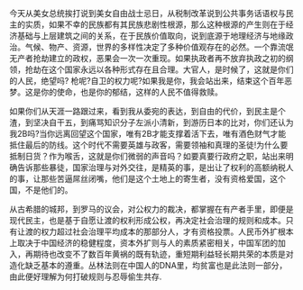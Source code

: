 今天从美女总统挨打说到美女自由战士忌日，从税制改革说到公共事务话语权与民主的实质，如果不幸的民族都有其民族悲剧性根源，那么这种根源的产生则在于经济基础与上层建筑之间的关系，在于民族价值取向，说到底源于地理经济与地缘政治。气候、物产、资源，世界的多样性决定了多种价值观存在的必然。 ​​​​一个靠流氓无产者抢劫建立的政权，恶果会一次一次重现。如果执政者再不放弃执政之初的纲领，抢劫在这个国家永远以各种形式存在且合理。大官人，是时候了，这就是你们的人民，绝望吗? 枪呢?自卫的权力呢?如果我是你，我会站出来，结束这个百年恶梦。这是你的使命，也是你的郁结，这样的人民不值得救赎。

如果你们从天涯一路跟过来，看到我从委宛的表达，到自由的代价，到民主是个渣，到坚决自干五，到痛骂知识分子左派小清新，到游历日本的比对，你们还认为我2B吗?当你远离回望这个国家，唯有2B才能支撑着活下去，唯有酒色财气才能抵住最后的防线。这个时代不需要英雄与政客，需要领袖和真理的圣徒!为什么要抵制日货？作为喉舌，这就是你们微弱的声音吗？如要真要行政府之职，站出来明确告诉那些暴徒，国家治理与对外交往，是精英的事，是出让了权利的高额纳税人的事，让那些苦逼屌丝闭嘴，他们是这个土地上的寄生者，没有资格爱国，这个国，不是他们的。 ​​​​

从古希腊的城邦，到罗马的议会，对公权力的裁决，都掌握在有产者手里，即便是现代民主，也是基于自愿让渡的权利形成公权，再决定社会治理的规则和成本。只有让渡的权力超过社会治理平均成本的那部分人，才有资格投票。 ​​​​人民币外扩根本上取决于中国经济的稳健程度，资本外扩则与人的素质紧密相关，中国军团的加入，再期待也改变不了数百年黄祸的既有轨迹，重短期利益轻长期共荣的本质是对造化缺乏基本的遵重。丛林法则在中国人的DNA里，均贫富也是此法则一部分，由此便好理解为何打破规则与忍辱偷生共存. ​​​​

